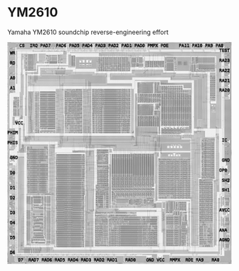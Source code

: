 # YM2610
Yamaha YM2610 soundchip reverse-engineering effort

![YM2610 die pinout](ym2610_die_pinout_big.png)